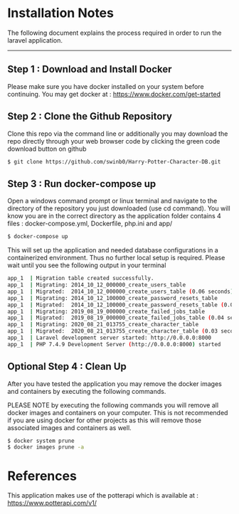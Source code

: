 # Installation Notes

The following document explains the process required in order to run the laravel application.

---

## Step 1 : Download and Install Docker
Please make sure you have docker installed on your system before continuing.
You may get docker at : https://www.docker.com/get-started

## Step 2 : Clone the Github Repository
Clone this repo via the command line or additionally you may download the repo directly through your web browser code by clicking the green code download button on github

```bash
$ git clone https://github.com/swinb0/Harry-Potter-Character-DB.git
```

## Step 3 : Run docker-compose up
Open a windows command prompt or linux terminal and navigate to the directory of the repository you just downloaded (use cd command).
You will know you are in the correct directory as the application folder contains 4 files : docker-compose.yml, Dockerfile, php.ini and app/

```bash
$ docker-compose up
```

This will set up the application and needed database configurations in a containerized environment. Thus no further local setup is required.
Please wait until you see the following output in your terminal

```bash
app_1  | Migration table created successfully.
app_1  | Migrating: 2014_10_12_000000_create_users_table
app_1  | Migrated:  2014_10_12_000000_create_users_table (0.06 seconds)
app_1  | Migrating: 2014_10_12_100000_create_password_resets_table
app_1  | Migrated:  2014_10_12_100000_create_password_resets_table (0.06 seconds)
app_1  | Migrating: 2019_08_19_000000_create_failed_jobs_table
app_1  | Migrated:  2019_08_19_000000_create_failed_jobs_table (0.04 seconds)
app_1  | Migrating: 2020_08_21_013755_create_character_table
app_1  | Migrated:  2020_08_21_013755_create_character_table (0.03 seconds)
app_1  | Laravel development server started: http://0.0.0.0:8000
app_1  | PHP 7.4.9 Development Server (http://0.0.0.0:8000) started
```


## Optional Step 4 : Clean Up
After you have tested the application you may remove the docker images and containers by executing the following commands.

PLEASE NOTE by executing the following commands you will remove all docker images and containers on your computer. This is not recommended if you are using docker for other projects as this will remove those associated images and containers as well.


```bash
$ docker system prune
$ docker images prune -a
```

# References
This application makes use of the potterapi which is available at :
https://www.potterapi.com/v1/
